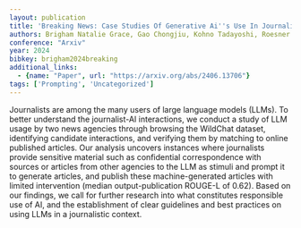 ```yaml
---
layout: publication
title: 'Breaking News: Case Studies Of Generative Ai''s Use In Journalism'
authors: Brigham Natalie Grace, Gao Chongjiu, Kohno Tadayoshi, Roesner Franziska, Mireshghallah Niloofar
conference: "Arxiv"
year: 2024
bibkey: brigham2024breaking
additional_links:
  - {name: "Paper", url: "https://arxiv.org/abs/2406.13706"}
tags: ['Prompting', 'Uncategorized']
---
```

Journalists are among the many users of large language models (LLMs). To better understand the journalist-AI interactions, we conduct a study of LLM usage by two news agencies through browsing the WildChat dataset, identifying candidate interactions, and verifying them by matching to online published articles. Our analysis uncovers instances where journalists provide sensitive material such as confidential correspondence with sources or articles from other agencies to the LLM as stimuli and prompt it to generate articles, and publish these machine-generated articles with limited intervention (median output-publication ROUGE-L of 0.62). Based on our findings, we call for further research into what constitutes responsible use of AI, and the establishment of clear guidelines and best practices on using LLMs in a journalistic context.
